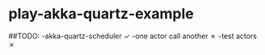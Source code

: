 # play-akka-quartz-example

##TODO:
-akka-quartz-scheduler ✓
-one actor call another ✗
-test actors ✗
